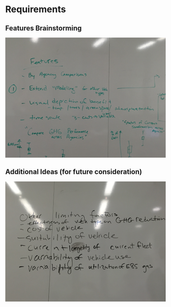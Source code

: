 # Requirements

## Features Brainstorming
![Possible_Requirements.JPG](Possible_Requirements.JPG)

## Additional Ideas (for future consideration)
![Limiting_Factors.JPG](Limiting_Factors.JPG)


